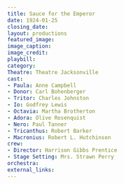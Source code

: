 ```yaml
---
title: Sauce for the Emperor
date: 1924-01-25
closing_date:
layout: productions
featured_image:
image_caption:
image_credit:
playbill:
category:
Theatre: Theatre Jacksonville
cast:
- Paula: Anne Campbell
- Donor: Carl Bohenberger
- Tritor: Charles Johnston
- Io: Godfrey Lewis
- Octavia: Martha Brotherton
- Adora: Olive Rosenquist
- Nero: Paul Tanner
- Tricanthus: Robert Barker
- Macronius: Robert L. Hutchinson
crew:
- Director: Harrison Gibbs Prentice
- Stage Setting: Mrs. Strawn Perry
orchestra:
external_links:
---
```

